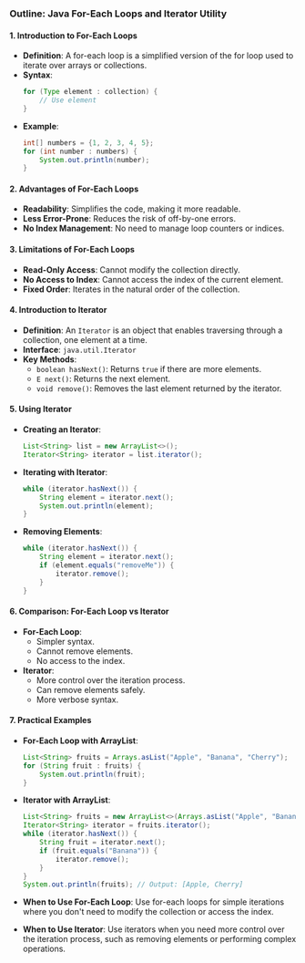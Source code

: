 ### Outline: Java For-Each Loops and Iterator Utility

#### 1. Introduction to For-Each Loops
   - **Definition**: A for-each loop is a simplified version of the for loop used to iterate over arrays or collections.
   - **Syntax**:
     ```java
     for (Type element : collection) {
         // Use element
     }
     ```
   - **Example**:
     ```java
     int[] numbers = {1, 2, 3, 4, 5};
     for (int number : numbers) {
         System.out.println(number);
     }
     ```

#### 2. Advantages of For-Each Loops
   - **Readability**: Simplifies the code, making it more readable.
   - **Less Error-Prone**: Reduces the risk of off-by-one errors.
   - **No Index Management**: No need to manage loop counters or indices.

#### 3. Limitations of For-Each Loops
   - **Read-Only Access**: Cannot modify the collection directly.
   - **No Access to Index**: Cannot access the index of the current element.
   - **Fixed Order**: Iterates in the natural order of the collection.

#### 4. Introduction to Iterator
   - **Definition**: An `Iterator` is an object that enables traversing through a collection, one element at a time.
   - **Interface**: `java.util.Iterator`
   - **Key Methods**:
     - `boolean hasNext()`: Returns `true` if there are more elements.
     - `E next()`: Returns the next element.
     - `void remove()`: Removes the last element returned by the iterator.

#### 5. Using Iterator
   - **Creating an Iterator**:
     ```java
     List<String> list = new ArrayList<>();
     Iterator<String> iterator = list.iterator();
     ```
   - **Iterating with Iterator**:
     ```java
     while (iterator.hasNext()) {
         String element = iterator.next();
         System.out.println(element);
     }
     ```
   - **Removing Elements**:
     ```java
     while (iterator.hasNext()) {
         String element = iterator.next();
         if (element.equals("removeMe")) {
             iterator.remove();
         }
     }
     ```

#### 6. Comparison: For-Each Loop vs Iterator
   - **For-Each Loop**:
     - Simpler syntax.
     - Cannot remove elements.
     - No access to the index.
   - **Iterator**:
     - More control over the iteration process.
     - Can remove elements safely.
     - More verbose syntax.

#### 7. Practical Examples
   - **For-Each Loop with ArrayList**:
     ```java
     List<String> fruits = Arrays.asList("Apple", "Banana", "Cherry");
     for (String fruit : fruits) {
         System.out.println(fruit);
     }
     ```
   - **Iterator with ArrayList**:
     ```java
     List<String> fruits = new ArrayList<>(Arrays.asList("Apple", "Banana", "Cherry"));
     Iterator<String> iterator = fruits.iterator();
     while (iterator.hasNext()) {
         String fruit = iterator.next();
         if (fruit.equals("Banana")) {
             iterator.remove();
         }
     }
     System.out.println(fruits); // Output: [Apple, Cherry]
     ```

   - **When to Use For-Each Loop**: Use for-each loops for simple iterations where you don't need to modify the collection or access the index.
   - **When to Use Iterator**: Use iterators when you need more control over the iteration process, such as removing elements or performing complex operations.
